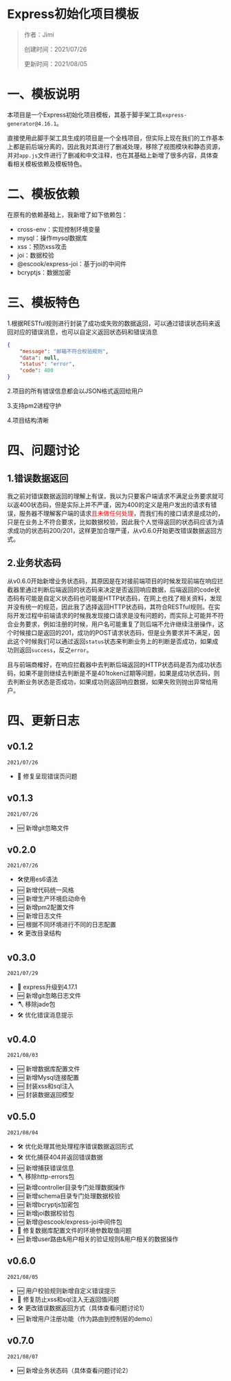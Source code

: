 # Express初始化项目模板

> 作者：Jimi
>
> 创建时间：2021/07/26
>
> 更新时间：2021/08/05

# 一、模板说明

本项目是一个Express初始化项目模板，其基于脚手架工具`express-generator@4.16.1`。

直接使用此脚手架工具生成的项目是一个全栈项目，但实际上现在我们的工作基本上都是前后端分离的，因此我对其进行了删减处理，移除了视图模块和静态资源，并对`app.js`文件进行了删减和中文注释，也在其基础上新增了很多内容，具体查看相关模板依赖及模板特色。

# 二、模板依赖

在原有的依赖基础上，我新增了如下依赖包：

- cross-env：实现控制环境变量
- mysql：操作mysql数据库
- xss：预防xss攻击
- joi：数据校验
- @escook/express-joi：基于joi的中间件
- bcryptjs：数据加密

# 三、模板特色

1.根据RESTful规则进行封装了成功或失败的数据返回，可以通过错误状态码来返回对应的错误消息，也可以自定义返回状态码和错误消息

```json
{
    "message": "邮箱不符合校验规则",
    "data": null,
    "status": "error",
    "code": 400
}
```

2.项目的所有错误信息都会以JSON格式返回给用户

3.支持pm2进程守护

4.项目结构清晰

# 四、问题讨论

## 1.错误数据返回

我之前对错误数据返回的理解上有误，我以为只要客户端请求不满足业务要求就可以返400状态码，但是实际上并不严谨，因为400的定义是用户发出的请求有错误，服务器不理解客户端的请求<span style="color: red;">且未做任何处理</span>，而我们有的接口请求是成功的，只是在业务上不符合要求，比如数据校验，因此我个人觉得返回的状态码应该为请求成功的状态码200/201，这样更加合理严谨，从v0.6.0开始更改错误数据返回方式。

## 2.业务状态码

从v0.6.0开始新增业务状态码，其原因是在对接前端项目的时候发现前端在响应拦截器里通过判断后端返回的状态码来决定是否返回响应数据，后端返回的code状态码有可能是自定义状态码也可能是HTTP状态码，在网上也找了相关资料，发现并没有统一的规范，因此我了选择返回HTTP状态码，其符合RESTful规则。在实际开发过程中前端请求的时候我发现接口请求是没有问题的，而实际上可能并不符合业务要求，例如注册的时候，用户名可能重复了则后端不允许继续注册操作，这个时候接口是返回的201，成功的POST请求状态码，但是业务要求并不满足，因此这个时候我们可以通过返回`status`状态来判断业务上的判断是否成功，如果成功则返回`success`，反之`error`。

且与前端商榷好，在响应拦截器中去判断后端返回的HTTP状态码是否为成功状态码，如果不是则继续去判断是不是401token过期等问题，如果是成功状态码，则去判断业务状态是否成功，如果成功则返回响应数据，如果失败则抛出异常给用户。

# 四、更新日志

## v0.1.2
`2021/07/26`
- 🐞 修复呈现错误页问题

## v0.1.3
`2021/07/26`
- 🆕 新增git忽略文件

## v0.2.0
`2021/07/26`
- 🛠使用es6语法
- 🆕 新增代码统一风格
- 🆕 新增生产环境启动命令
- 🆕 新增pm2配置文件
- 🆕 新增日志文件
- 🆕 根据不同环境进行不同的日志配置
- 🛠 更改目录结构

## v0.3.0
`2021/07/29`
- 🚀 express升级到4.17.1
- 🆕 新增git忽略日志文件
- 🪓️ 移除jade包
- 🛠 优化错误消息提示

## v0.4.0
`2021/08/03`
- 🆕 新增数据库配置文件
- 🆕 新增Mysql连接配置
- 🆕 封装xss和sql注入
- 🆕 封装数据返回模型

## v0.5.0
`2021/08/04`
- 🛠 优化处理其他处理程序错误数据返回形式
- 🛠 优化捕获404并返回错误数据
- 🆕 新增捕获错误信息
- 🪓️ 移除http-errors包
- 🆕 新增controller目录专门处理数据操作
- 🆕 新增schema目录专门处理数据校验
- 🆕 新增bcryptjs加密包
- 🆕 新增joi数据校验包
- 🆕 新增@escook/express-joi中间件包
- 🐞 修复数据库配置文件的环境参数取值问题
- 🆕 新增user路由&用户相关的验证规则&用户相关的数据操作

## v0.6.0
`2021/08/05`

- 🆕 用户校验规则新增自定义错误提示
- 🐞 修复防止xss和sql注入无返回值问题
- 🛠 更改错误数据返回方式（具体查看问题讨论1）
- 🆕 新增用户注册功能（作为路由到控制层的demo）

## v0.7.0

`2021/08/07`

- 🆕 新增业务状态码（具体查看问题讨论2）

